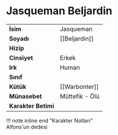 # Jasqueman Beljardin  
|  |  |  
|---|---|  
| **İsim** | Jasqueman |  
| **Soyadı** | [[Beljardin]] |  
| **Hizip** |  |  
| **Cinsiyet** | Erkek |  
| **Irk** | Human |  
| **Sınıf** |  |  
| **Kütük** | [[Warbonter]] |  
| **Münasebet** | Müttefik - Ölü |  
| **Karakter Betimi** |  |  
  
  
!!! note inline end "Karakter Notları"  
	Alfons'un dedesi  